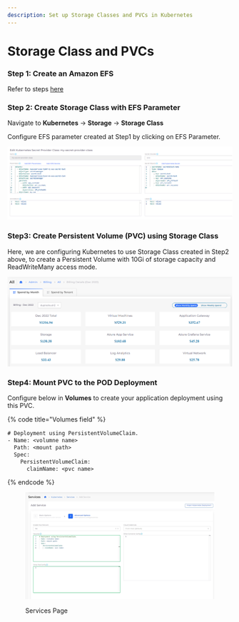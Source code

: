 ```yaml
---
description: Set up Storage Classes and PVCs in Kubernetes
---
```


# Storage Class and PVCs

### **Step 1:** Create an Amazon EFS &#x20;

&#x20;Refer to steps [here](../../../aws-user-guide/aws-services/elastic-file-system-efs/)

### Step 2:  Create Storage Class with EFS Parameter

Navigate to  **Kubernetes** -> **Storage** -> **Storage Class**

Configure EFS parameter created at Step1 by clicking on EFS Parameter.

![K8s Storage Class Page](<../../../.gitbook/assets/image (50).png>)

### Step3: Create Persistent Volume (PVC) using Storage Class

Here, we are configuring Kubernetes to use Storage Class created in Step2 above, to create a Persistent Volume with 10Gi of storage capacity and ReadWriteMany access mode.

![K8s Storage Class (Persistent Volume Claim Tab)](<../../../.gitbook/assets/image (72).png>)



### Step4:  Mount PVC to the POD Deployment

Configure below in **Volumes** to create your application deployment using this PVC.&#x20;

{% code title="Volumes field" %}
```
# Deployment using PersistentVolumeClaim. 
- Name: <volumne name>
  Path: <mount path>
  Spec:
    PersistentVolumeClaim:
      claimName: <pvc name>
```
{% endcode %}

<figure><img src="../../../.gitbook/assets/screenshot-nimbusweb.me-2024.02.19-16_11_54.png" alt=""><figcaption><p>Services Page</p></figcaption></figure>
